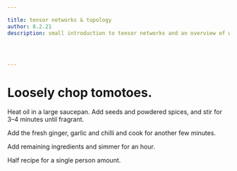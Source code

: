 ```yaml
---

title: tensor networks & topology
author: 8.2.21
description: small introduction to tensor networks and an overview of work applying them to topological phases




---
```


<h1> Loosely chop tomotoes. </h1>

Heat oil in a large saucepan. Add seeds and powdered spices, and stir for 3–4 minutes until fragrant.

Add the fresh ginger, garlic and chilli and cook for another few minutes.

Add remaining ingredients and simmer for an hour.



<div class="cooksnote">
  <p>
Half recipe for a single person amount.
  </p>
</div>
